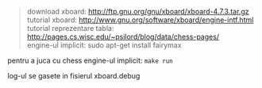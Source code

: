 > download xboard: http://ftp.gnu.org/gnu/xboard/xboard-4.7.3.tar.gz <br>
> tutorial xboard: http://www.gnu.org/software/xboard/engine-intf.html <br>
> tutorial reprezentare tabla: http://pages.cs.wisc.edu/~psilord/blog/data/chess-pages/ <br>
> engine-ul implicit: sudo apt-get install fairymax

pentru a juca cu chess engine-ul implicit: `make run`

log-ul se gasete in fisierul xboard.debug 
